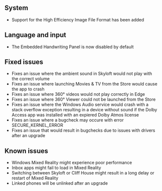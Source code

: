 ## System
- Support for the High Efficiency Image File Format has been added

## Language and input
- The Embedded Handwriting Panel is now disabled by default

## Fixed issues
- Fixes an issue where the ambient sound in Skyloft would not play with the correct volume
- Fixes an issue where launching Movies & TV from the Store would cause the app to crash
- Fixes an issue where 360° videos would not play correctly in Edge
- Fixes an issue where 360° Viewer could not be launched from the Store
- Fixes an issue where the Windows Audio service would crash with a stack overflow exception resulting in a device without sound if the Dolby Access app was installed with an expiered Dolby Atmos license
- Fixes an issue where a bugcheck may occure with error SECURE_KERNEL_ERROR
- Fixes an issue that would result in bugchecks due to issues with drivers after an upgrade

## Known issues
- Windows Mixed Reality might experience poor performance
- Inbox apps might fail to load in Mixed Reality
- Switching between Skyloft or Cliff House might result in a long delay or restart of Mixed Reality
- Linked phones will be unlinked after an upgrade